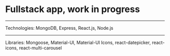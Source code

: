<h1>Fullstack app, work in progress</h1>
<hr>

Technologies:
MongoDB, Express, React.js, Node.js
<hr>

Libraries:
Mongoose,
Material-UI,
Material-UI Icons,
react-datepicker,
react-icons,
react-multi-carousel

